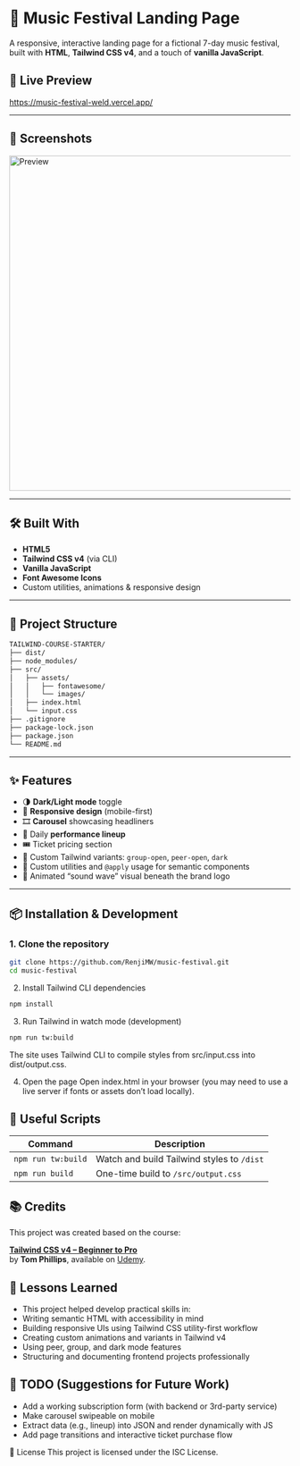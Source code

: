 # 🎸 Music Festival Landing Page

A responsive, interactive landing page for a fictional 7-day music festival, built with **HTML**, **Tailwind CSS v4**, and a touch of **vanilla JavaScript**.

## 🚀 Live Preview

https://music-festival-weld.vercel.app/

---

## 📸 Screenshots

<img style="center" src="src/assets/images/screenshot.png" alt="Preview" width="600"/>

---

## 🛠️ Built With

- **HTML5**
- **Tailwind CSS v4** (via CLI)
- **Vanilla JavaScript**
- **Font Awesome Icons**
- Custom utilities, animations & responsive design

---

## 📁 Project Structure

```bash
TAILWIND-COURSE-STARTER/
├── dist/
├── node_modules/
├── src/
│   ├── assets/
│   │   ├── fontawesome/
│   │   └── images/
│   ├── index.html
│   └── input.css
├── .gitignore
├── package-lock.json
├── package.json
└── README.md
```

---

## ✨ Features

- 🌗 **Dark/Light mode** toggle
- 📱 **Responsive design** (mobile-first)
- 🎞️ **Carousel** showcasing headliners
- 📅 Daily **performance lineup**
- 🎟️ Ticket pricing section
- 🧠 Custom Tailwind variants: `group-open`, `peer-open`, `dark`
- 💅 Custom utilities and `@apply` usage for semantic components
- 🌊 Animated “sound wave” visual beneath the brand logo

---

## 📦 Installation & Development

### 1. Clone the repository

```bash
git clone https://github.com/RenjiMW/music-festival.git
cd music-festival
```

2. Install Tailwind CLI dependencies

```bash
npm install
```

3. Run Tailwind in watch mode (development)

```bash
npm run tw:build
```

The site uses Tailwind CLI to compile styles from src/input.css into dist/output.css.

4. Open the page
   Open index.html in your browser (you may need to use a live server if fonts or assets don’t load locally).

## 🧰 Useful Scripts

| Command            | Description                                |
| ------------------ | ------------------------------------------ |
| `npm run tw:build` | Watch and build Tailwind styles to `/dist` |
| `npm run build`    | One-time build to `/src/output.css`        |

## 📚 Credits

This project was created based on the course:

[**Tailwind CSS v4 – Beginner to Pro**](https://www.udemy.com/course/tailwind-css-zero-to-hero/?couponCode=KEEPLEARNING)  
by **Tom Phillips**, available on [Udemy](https://www.udemy.com/).

## 🧠 Lessons Learned

- This project helped develop practical skills in:
- Writing semantic HTML with accessibility in mind
- Building responsive UIs using Tailwind CSS utility-first workflow
- Creating custom animations and variants in Tailwind v4
- Using peer, group, and dark mode features
- Structuring and documenting frontend projects professionally

## 🏁 TODO (Suggestions for Future Work)

- Add a working subscription form (with backend or 3rd-party service)
- Make carousel swipeable on mobile
- Extract data (e.g., lineup) into JSON and render dynamically with JS
- Add page transitions and interactive ticket purchase flow

📃 License
This project is licensed under the ISC License.
